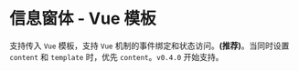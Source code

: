 # 信息窗体 - Vue 模板

支持传入 `Vue` 模板，支持 `Vue` 机制的事件绑定和状态访问。**(推荐)**。当同时设置 `content` 和 `template` 时，优先 `content`。`v0.4.0` 开始支持。

<vuep template="#example1"></vuep>

<script v-pre type="text/x-template" id="example1">

  <template>
    <div class="amap-page-container">
      <el-amap
        vid="amapDemo1"  
        :center="center"
        :zoom="zoom"  
        class="amap-demo">
        <el-amap-marker v-for="marker in markers" :position="marker.position" :events="marker.events"></el-amap-marker>
        <el-amap-info-window v-for="window in windows" :position="window.position" :visible="window.visible" :content="window.content" :template="window.template"></el-amap-info-window>
      </el-amap>
    </div>
  </template>

  <style>
    .amap-demo {
      height: 300px;
    }

    .prompt {
      background: white;
      width: 100px;
      height: 30px;
      text-align: center;
    }
  </style>

  <script>
    module.exports = {
      data: function() {
        return {
          zoom: 16,
          center: [121.59996, 31.197646],
          markers: [],
          windows: [],
          source: 'click'
        };
      },

      methods:{
        handler(index) {
          alert(`${ index } - trigger`);
        }
      },

      mounted() {
        let markers = [];
        let windows = [];

        let num = 10;
        let self = this;

        for (let i = 0 ; i < num ; i ++) {
          markers.push({
            position: [121.59996, 31.197646 + i * 0.001],
            events: {
              click() {
                self.windows.forEach(window => {
                  window.visible = false;
                });

                self.$nextTick(() => {
                  self.windows[i].visible = true;
                });
              }
            }
          });

          windows.push({
            position: [121.59996, 31.197646 + i * 0.001],
            template: `<button @click="handler(${ i })">{{ source }} ${ i }</button>`,
            visible: false
          });
        }

        // 动态修改 template
        setTimeout(() => {
          this.windows[0].template = '<span>changed</span>';
        }, 3000);

        this.markers = markers;
        this.windows = windows;
      }
    };
  </script>

</script>
